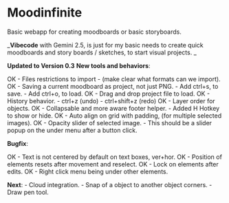 # Moodinfinite
Basic webapp for creating moodboards or basic storyboards.


_**Vibecode** with Gemini 2.5, is just for my basic needs to create quick moodboards and story boards / sketches, to start visual projects.
_


**Updated to Version 0.3**
**New tools and behaviors**:

  OK - Files restrictions to import
  	- (make clear what formats can we import).
  OK - Saving a current moodboard as project, not just PNG.
  	- Add ctrl+s, to save.
  	- Add ctrl+o, to load.
  OK - Drag and drop project file to load.
  OK - History behavior.
  	- ctrl+z (undo)
  	- ctrl+shift+z (redo)
  OK - Layer order for objects.
  OK - Collapsable and more aware footer helper.
  	- Added H Hotkey to show or hide.
  OK	- Auto align on grid with padding, (for multiple selected images).
  OK - Opacity slider of selected image.
  		- This should be a slider popup on the under menu after a button click.

**Bugfix**:

OK - Text is not centered by default on text boxes, ver+hor.
OK - Position of elements resets after movement and reselect.
OK - Lock on elements after edits.
OK - Right click menu being under other elements.

**Next**:
	- Cloud integration.
	- Snap of a object to another object corners.
	- Draw pen tool.

